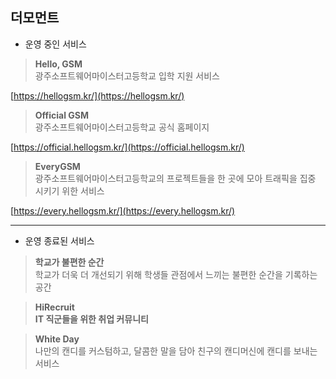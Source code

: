 ## 더모먼트

- 운영 중인 서비스

> **Hello, GSM**  
> 광주소프트웨어마이스터고등학교 입학 지원 서비스

[https://hellogsm.kr/](https://hellogsm.kr/)

> **Official GSM**  
> 광주소프트웨어마이스터고등학교 공식 홈페이지

[https://official.hellogsm.kr/](https://official.hellogsm.kr/)

> **EveryGSM**  
> 광주소프트웨어마이스터고등학교의 프로젝트들을 한 곳에 모아 트래픽을 집중 시키기 위한 서비스

[https://every.hellogsm.kr/](https://every.hellogsm.kr/)

---

- 운영 종료된 서비스

> **학교가 불편한 순간**  
> 학교가 더욱 더 개선되기 위해 학생들 관점에서 느끼는 불편한 순간을 기록하는 공간

> **HiRecruit**  
> **IT 직군들을 위한 취업 커뮤니티**

> **White Day**  
> 나만의 캔디를 커스텀하고, 달콤한 말을 담아 친구의 캔디머신에 캔디를 보내는 서비스
